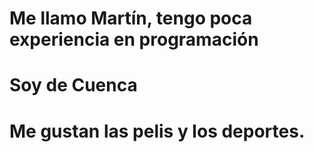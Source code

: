 # Me llamo Martín, tengo poca experiencia en programación
# Soy de Cuenca
# Me gustan las pelis y los deportes.
